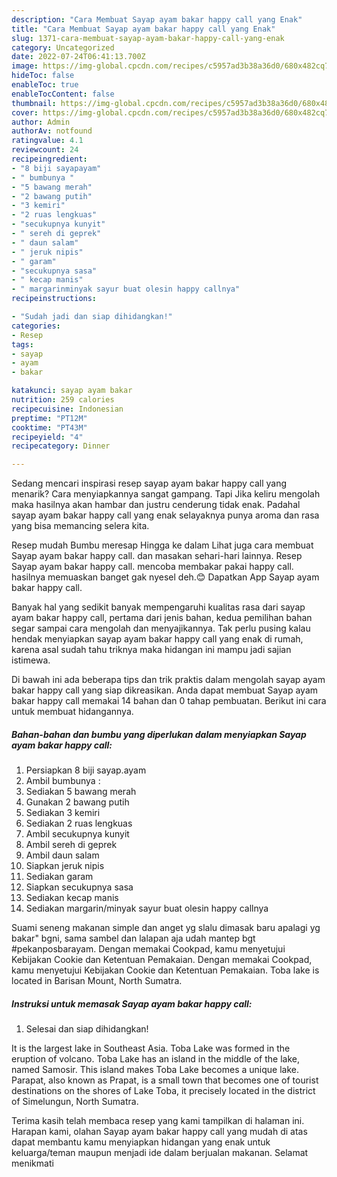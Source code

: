 ```yaml
---
description: "Cara Membuat Sayap ayam bakar happy call yang Enak"
title: "Cara Membuat Sayap ayam bakar happy call yang Enak"
slug: 1371-cara-membuat-sayap-ayam-bakar-happy-call-yang-enak
category: Uncategorized
date: 2022-07-24T06:41:13.700Z
image: https://img-global.cpcdn.com/recipes/c5957ad3b38a36d0/680x482cq70/sayap-ayam-bakar-happy-call-foto-resep-utama.jpg
hideToc: false
enableToc: true
enableTocContent: false
thumbnail: https://img-global.cpcdn.com/recipes/c5957ad3b38a36d0/680x482cq70/sayap-ayam-bakar-happy-call-foto-resep-utama.jpg
cover: https://img-global.cpcdn.com/recipes/c5957ad3b38a36d0/680x482cq70/sayap-ayam-bakar-happy-call-foto-resep-utama.jpg
author: Admin
authorAv: notfound
ratingvalue: 4.1
reviewcount: 24
recipeingredient:
- "8 biji sayapayam"
- " bumbunya "
- "5 bawang merah"
- "2 bawang putih"
- "3 kemiri"
- "2 ruas lengkuas"
- "secukupnya kunyit"
- " sereh di geprek"
- " daun salam"
- " jeruk nipis"
- " garam"
- "secukupnya sasa"
- " kecap manis"
- " margarinminyak sayur buat olesin happy callnya"
recipeinstructions:

- "Sudah jadi dan siap dihidangkan!"
categories:
- Resep
tags:
- sayap
- ayam
- bakar

katakunci: sayap ayam bakar 
nutrition: 259 calories
recipecuisine: Indonesian
preptime: "PT12M"
cooktime: "PT43M"
recipeyield: "4"
recipecategory: Dinner

---
```



Sedang mencari inspirasi resep sayap ayam bakar happy call yang menarik? Cara menyiapkannya sangat gampang. Tapi Jika keliru mengolah maka hasilnya akan hambar dan justru cenderung tidak enak. Padahal sayap ayam bakar happy call yang enak selayaknya punya aroma dan rasa yang bisa memancing selera kita.


Resep mudah Bumbu meresap Hingga ke dalam Lihat juga cara membuat Sayap ayam bakar happy call. dan masakan sehari-hari lainnya. Resep Sayap ayam bakar happy call. mencoba membakar pakai happy call. hasilnya memuaskan banget gak nyesel deh.😊 Dapatkan App Sayap ayam bakar happy call.

Banyak hal yang sedikit banyak mempengaruhi kualitas rasa dari sayap ayam bakar happy call, pertama dari jenis bahan, kedua pemilihan bahan segar sampai cara mengolah dan menyajikannya. Tak perlu pusing kalau hendak menyiapkan sayap ayam bakar happy call yang enak di rumah, karena asal sudah tahu triknya maka hidangan ini mampu jadi sajian istimewa.


Di bawah ini ada beberapa tips dan trik praktis dalam mengolah sayap ayam bakar happy call yang siap dikreasikan. Anda dapat membuat Sayap ayam bakar happy call memakai 14 bahan dan 0 tahap pembuatan. Berikut ini cara untuk membuat hidangannya.

<!--inarticleads1-->

##### Bahan-bahan dan bumbu yang diperlukan dalam menyiapkan Sayap ayam bakar happy call:

1. Persiapkan 8 biji sayap.ayam
1. Ambil  bumbunya :
1. Sediakan 5 bawang merah
1. Gunakan 2 bawang putih
1. Sediakan 3 kemiri
1. Sediakan 2 ruas lengkuas
1. Ambil secukupnya kunyit
1. Ambil  sereh di geprek
1. Ambil  daun salam
1. Siapkan  jeruk nipis
1. Sediakan  garam
1. Siapkan secukupnya sasa
1. Sediakan  kecap manis
1. Sediakan  margarin/minyak sayur buat olesin happy callnya


Suami seneng makanan simple dan anget yg slalu dimasak baru apalagi yg bakar&#34; bgni, sama sambel dan lalapan aja udah mantep bgt #pekanposbarayam. Dengan memakai Cookpad, kamu menyetujui Kebijakan Cookie dan Ketentuan Pemakaian. Dengan memakai Cookpad, kamu menyetujui Kebijakan Cookie dan Ketentuan Pemakaian. Toba lake is located in Barisan Mount, North Sumatra. 

<!--inarticleads2-->

##### Instruksi untuk memasak Sayap ayam bakar happy call:


1. Selesai dan siap dihidangkan!

It is the largest lake in Southeast Asia. Toba Lake was formed in the eruption of volcano. Toba Lake has an island in the middle of the lake, named Samosir. This island makes Toba Lake becomes a unique lake. Parapat, also known as Prapat, is a small town that becomes one of tourist destinations on the shores of Lake Toba, it precisely located in the district of Simelungun, North Sumatra. 

Terima kasih telah membaca resep yang kami tampilkan di halaman ini. Harapan kami, olahan Sayap ayam bakar happy call yang mudah di atas dapat membantu kamu menyiapkan hidangan yang enak untuk keluarga/teman maupun menjadi ide dalam berjualan makanan. Selamat menikmati
